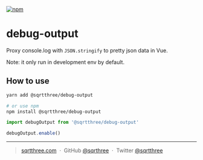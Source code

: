 [![npm](https://img.shields.io/npm/v/@sqrtthree/debug-output)](https://www.npmjs.com/package/@sqrtthree/debug-output)

# debug-output

Proxy console.log with `JSON.stringify` to pretty json data in Vue.

Note: it only run in development env by default.

## How to use

```sh
yarn add @sqrtthree/debug-output

# or use npm
npm install @sqrtthree/debug-output
```

```js
import debugOutput from '@sqrtthree/debug-output'

debugOutput.enable()
```

---

> [sqrtthree.com](https://sqrtthree.com/) &nbsp;&middot;&nbsp;
> GitHub [@sqrthree](https://github.com/sqrthree) &nbsp;&middot;&nbsp;
> Twitter [@sqrtthree](https://twitter.com/sqrtthree)
